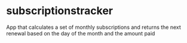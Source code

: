 # subscriptionstracker
 App that calculates a set of monthly subscriptions and returns the next renewal based on the day of the month and the amount paid
